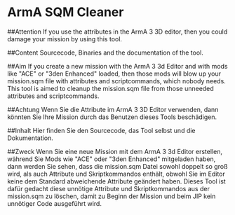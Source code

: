 # ArmA SQM Cleaner

##Attention
If you use the attributes in the ArmA 3 3D editor, then you could damage your mission by using this tool.

##Content
Sourcecode, Binaries and the documentation of the tool.

##Aim
If you create a new mission with the ArmA 3 3d Editor and with mods like "ACE" or "3den Enhanced" loaded, then those mods will blow up your mission.sqm file with attributes and scriptcommands, which nobody needs. This tool is aimed to cleanup the mission.sqm file from those unneeded attributes and scriptcommands.

##Achtung
Wenn Sie die Attribute im ArmA 3 3D Editor verwenden, dann könnten Sie Ihre Mission durch das Benutzen dieses Tools beschädigen.

##Inhalt
Hier finden Sie den Sourcecode, das Tool selbst und die Dokumentation.

##Zweck
Wenn Sie eine neue Mission mit dem ArmA 3 3d Editor erstellen, während Sie Mods wie "ACE" oder "3den Enhanced" mitgeladen haben, dann werden Sie sehen, dass die mission.sqm Datei sowohl doppelt so groß wird, als auch Attribute und Skriptkommandos enthält, obwohl Sie im Editor keine dem Standard abweichende Attribute geändert haben. Dieses Tool ist dafür gedacht diese unnötige Attribute und Skriptkommandos aus der mission.sqm zu löschen, damit zu Beginn der Mission und beim JIP kein unnötiger Code ausgeführt wird.
